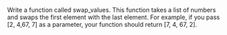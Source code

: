 Write a function called swap_values. This function takes a list
of numbers and swaps the first element with the last element.
For example, if you pass [2, 4,67, 7] as a parameter, your
function should return [7, 4, 67, 2].
